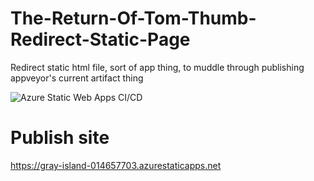 # The-Return-Of-Tom-Thumb-Redirect-Static-Page
Redirect static html file, sort of app thing, to muddle through publishing appveyor's current artifact thing


![Azure Static Web Apps CI/CD](https://github.com/PunkUnicorn/The-Return-Of-Tom-Thumb-Redirect-Static-Page/workflows/Azure%20Static%20Web%20Apps%20CI/CD/badge.svg)


# Publish site
https://gray-island-014657703.azurestaticapps.net
